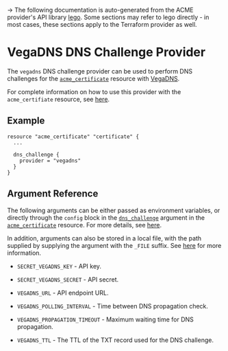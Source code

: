 -> The following documentation is auto-generated from the ACME
provider's API library [lego](https://go-acme.github.io/lego/).  Some
sections may refer to lego directly - in most cases, these sections
apply to the Terraform provider as well.

# VegaDNS DNS Challenge Provider

The `vegadns` DNS challenge provider can be used to perform DNS challenges for
the [`acme_certificate`][resource-acme-certificate] resource with
[VegaDNS](https://github.com/shupp/VegaDNS-API).

[resource-acme-certificate]: /docs/providers/acme/r/certificate.html

For complete information on how to use this provider with the `acme_certifiate`
resource, see [here][resource-acme-certificate-dns-challenges].

[resource-acme-certificate-dns-challenges]: /docs/providers/acme/r/certificate.html#using-dns-challenges

## Example

```hcl
resource "acme_certificate" "certificate" {
  ...

  dns_challenge {
    provider = "vegadns"
  }
}
```
## Argument Reference

The following arguments can be either passed as environment variables, or
directly through the `config` block in the
[`dns_challenge`][resource-acme-certificate-dns-challenge-arg] argument in the
[`acme_certificate`][resource-acme-certificate] resource. For more details, see
[here][resource-acme-certificate-dns-challenges].

[resource-acme-certificate-dns-challenge-arg]: /docs/providers/acme/r/certificate.html#dns_challenge

In addition, arguments can also be stored in a local file, with the path
supplied by supplying the argument with the `_FILE` suffix. See
[here][acme-certificate-file-arg-example] for more information.

[acme-certificate-file-arg-example]: /docs/providers/acme/r/certificate.html#using-variable-files-for-provider-arguments

* `SECRET_VEGADNS_KEY` - API key.
* `SECRET_VEGADNS_SECRET` - API secret.
* `VEGADNS_URL` - API endpoint URL.

* `VEGADNS_POLLING_INTERVAL` - Time between DNS propagation check.
* `VEGADNS_PROPAGATION_TIMEOUT` - Maximum waiting time for DNS propagation.
* `VEGADNS_TTL` - The TTL of the TXT record used for the DNS challenge.


